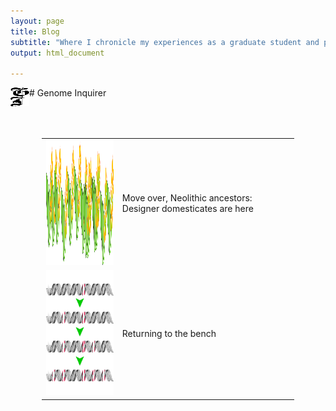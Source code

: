 ```yaml
---
layout: page
title: Blog
subtitle: "Where I chronicle my experiences as a graduate student and practice my science communication skills"
output: html_document

---
```


<img align="left" width="30" height="30" src="../assets/logo.png" alt="Genome Inquirer">
# Genome Inquirer
&nbsp;  
&nbsp;  
&nbsp;  

<table style="padding:50px" border=0>
  <tr>
    <td> 
         <img src="../assets/denovo.png"  alt="1" width = 200px height = 200px,
         object-fit:scale-down></td>
      
 <td>Move over, Neolithic ancestors: Designer domesticates are here</td>
  </tr>
  <tr>
    <td> 
         <img src="../assets/ratchet.png"  alt="2" width = 200px height = 200px,
         object-fit:scale-down></td>
      
 <td>Returning to the bench</td>
  </tr>
</table>